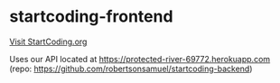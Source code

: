 # startcoding-frontend

[Visit StartCoding.org](http://robertsonsamuel.github.io/startcoding-frontend/)

Uses our API located at https://protected-river-69772.herokuapp.com (repo: https://github.com/robertsonsamuel/startcoding-backend)
